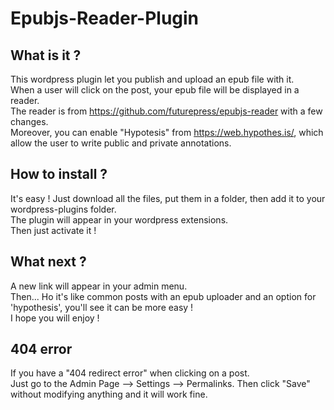 # Epubjs-Reader-Plugin


## What is it ?

This wordpress plugin let you publish and upload an epub file with it.   
When a user will click on the post, your epub file will be displayed in a reader.  
The reader is from https://github.com/futurepress/epubjs-reader with a few changes.  
Moreover, you can enable "Hypotesis" from https://web.hypothes.is/, which allow the user to write public and private annotations.  


## How to install ?

It's easy !
Just download all the files, put them in a folder, then add it to your wordpress-plugins folder.  
The plugin will appear in your wordpress extensions.  
Then just activate it !  


## What next ?

A new link will appear in your admin menu.  
Then... Ho it's like common posts with an epub uploader and an option for 'hypothesis', you'll see it can be more easy !  
I hope you will enjoy ! 
 

## 404 error

If you have a "404 redirect error" when clicking on a post.  
Just go to the Admin Page --> Settings --> Permalinks. Then click "Save" without modifying anything and it will work fine.